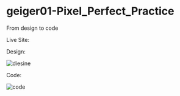 # geiger01-Pixel_Perfect_Practice
From design to code

Live Site:

Design:

![diesine](https://user-images.githubusercontent.com/78149229/128540533-8b33ff60-a460-4d98-95ab-d957fbe6fa7b.png)

Code:

![code](https://user-images.githubusercontent.com/78149229/128540539-f071e97b-010f-46fb-908b-88f1af6414e9.png)


